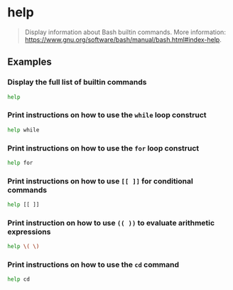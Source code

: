 # help

> Display information about Bash builtin commands. More information: <https://www.gnu.org/software/bash/manual/bash.html#index-help>.

## Examples

### Display the full list of builtin commands

```bash
help
```

### Print instructions on how to use the `while` loop construct

```bash
help while
```

### Print instructions on how to use the `for` loop construct

```bash
help for
```

### Print instructions on how to use `[[ ]]` for conditional commands

```bash
help [[ ]]
```

### Print instruction on how to use `(( ))` to evaluate arithmetic expressions

```bash
help \( \)
```

### Print instructions on how to use the `cd` command

```bash
help cd
```
